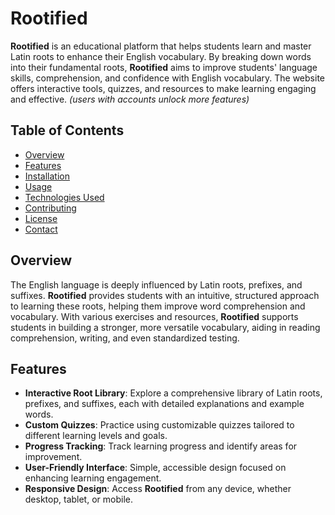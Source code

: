 # Rootified

**Rootified** is an educational platform that helps students learn and master Latin roots to enhance their English vocabulary. By breaking down words into their fundamental roots, **Rootified** aims to improve students' language skills, comprehension, and confidence with English vocabulary. The website offers interactive tools, quizzes, and resources to make learning engaging and effective.
*(users with accounts unlock more features)*

## Table of Contents

- [Overview](#overview)
- [Features](#features)
- [Installation](#installation)
- [Usage](#usage)
- [Technologies Used](#technologies-used)
- [Contributing](#contributing)
- [License](#license)
- [Contact](#contact)

## Overview

The English language is deeply influenced by Latin roots, prefixes, and suffixes. **Rootified** provides students with an intuitive, structured approach to learning these roots, helping them improve word comprehension and vocabulary. With various exercises and resources, **Rootified** supports students in building a stronger, more versatile vocabulary, aiding in reading comprehension, writing, and even standardized testing.

## Features

- **Interactive Root Library**: Explore a comprehensive library of Latin roots, prefixes, and suffixes, each with detailed explanations and example words.
- **Custom Quizzes**: Practice using customizable quizzes tailored to different learning levels and goals.
- **Progress Tracking**: Track learning progress and identify areas for improvement.
- **User-Friendly Interface**: Simple, accessible design focused on enhancing learning engagement.
- **Responsive Design**: Access **Rootified** from any device, whether desktop, tablet, or mobile.

